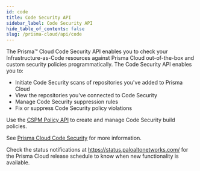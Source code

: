 ```yaml
---
id: code
title: Code Security API
sidebar_label: Code Security API
hide_table_of_contents: false
slug: /prisma-cloud/api/code
---
```


The Prisma™ Cloud Code Security API enables you to check your Infrastructure-as-Code resources against
Prisma Cloud out-of-the-box and custom security policies programmatically. The Code Security API
enables you to:

- Initiate Code Security scans of repositories you've added to Prisma Cloud
- View the repositories you've connected to Code Security
- Manage Code Security suppression rules
- Fix or suppress Code Security policy violations

Use the [CSPM Policy API](/prisma-cloud/api/cspm/policy) to create and manage Code Security build policies.

See [Prisma Cloud Code Security](https://docs.paloaltonetworks.com/prisma/prisma-cloud/prisma-cloud-admin-code-security.html) for more information.

Check the status notifications at <https://status.paloaltonetworks.com/> for the Prisma Cloud release schedule to know when new functionality is available.
